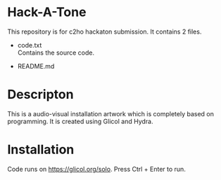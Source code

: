 # Hack-A-Tone

This repository is for c2ho hackaton submission.
It contains 2 files.
- code.txt  
Contains the source code.  
  
- README.md

# Descripton
This is a audio-visual installation artwork which is completely based on programming. It is created using Glicol and Hydra.
  

# Installation
Code runs on https://glicol.org/solo. Press Ctrl + Enter to run.
